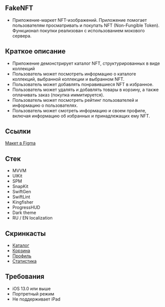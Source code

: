 ## FakeNFT
- Приложение-маркет NFT-изображений. Приложение помогает пользователям просматривать и покупать NFT (Non-Fungible Token). Функционал покупки реализован с использованием мокового сервера.

## Краткое описание
- Приложение демонстрирует каталог NFT, структурированных в виде коллекций
- Пользователь может посмотреть информацию о каталоге коллекций, выбранной коллекции и выбранном NFT.
- Пользователь может добавлять понравившиеся NFT в избранное.
- Пользователь может удалять и добавлять товары в корзину, а также оплачивать заказ (покупка иммитируется).
- Пользователь может посмотреть рейтинг пользователей и информацию о пользователях.
- Пользователь может смотреть информацию и своем профиле, включая информацию об избранных и принадлежащих ему NFT.

## Ссылки
<a href="https://www.figma.com/design/Pw4OaNgfmdZuwpoM0Hn41V/FakeNFT?node-id=597-48015&t=P3eLnDRE9V1dBCXZ-1">Макет в Figma</a>

## Стек
- MVVM
- UIKit
- SPM
- SnapKit
- SwiftGen
- SwiftLint
- Kingfisher
- ProgressHUD
- Dark theme
- RU / EN localization

## Скринкасты
- <a href="https://dreamcloud.pro:7777/mo/sharing/jn3FuMQuW#/item/26396">Каталог</a>
- <a href="https://dreamcloud.pro:7777/mo/sharing/jn3FuMQuW#/item/26395">Корзина</a>
- <a href="https://dreamcloud.pro:7777/mo/sharing/jn3FuMQuW#/item/26399">Профиль</a>
- <a href="https://dreamcloud.pro:7777/mo/sharing/jn3FuMQuW#/item/26397">Статистика</a>

## Требования
- iOS 13.0 или выше
- Портретный режим
- Не поддерживает iPad
